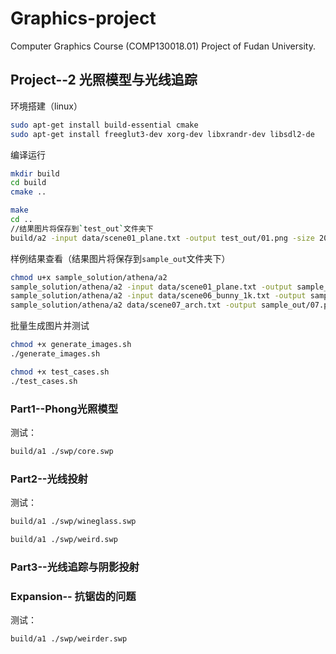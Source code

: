 # Graphics-project
Computer Graphics Course (COMP130018.01) Project of Fudan University.

## Project--2 光照模型与光线追踪

环境搭建（linux）
```bash
sudo apt-get install build-essential cmake
sudo apt-get install freeglut3-dev xorg-dev libxrandr-dev libsdl2-de
```
编译运行
```bash
mkdir build
cd build
cmake ..
```
```bash
make
cd ..
//结果图片将保存到`test_out`文件夹下
build/a2 -input data/scene01_plane.txt -output test_out/01.png -size 200 200
```
样例结果查看（结果图片将保存到`sample_out`文件夹下）
```bash
chmod u+x sample_solution/athena/a2
sample_solution/athena/a2 -input data/scene01_plane.txt -output sample_out/01.png -size 200 200
sample_solution/athena/a2 -input data/scene06_bunny_1k.txt -output sample_out/06.png -size 300 300 -bounces 4
sample_solution/athena/a2 data/scene07_arch.txt -output sample_out/07.png -size 300 300 -shadows -bounces 4
```
批量生成图片并测试

```bash
chmod +x generate_images.sh
./generate_images.sh
```

```bash
chmod +x test_cases.sh
./test_cases.sh
```



### Part1--Phong光照模型

测试：
```bash
build/a1 ./swp/core.swp
```

### Part2--光线投射
测试：
```bash
build/a1 ./swp/wineglass.swp
```
```bash
build/a1 ./swp/weird.swp
```
###  Part3--光线追踪与阴影投射



### Expansion-- 抗锯齿的问题

测试：
```bash
build/a1 ./swp/weirder.swp
```
